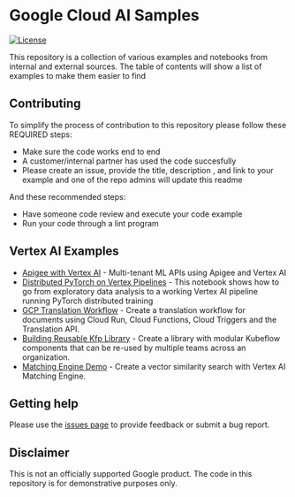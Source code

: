 # Google Cloud AI Samples

[![License](https://img.shields.io/badge/License-Apache%202.0-blue.svg)](LICENSE)

This repository is a collection of various examples and notebooks from internal and external sources. The table of contents will show a list of examples to make them easier to find

## Contributing
To simplify the process of contribution to this repository please follow these REQUIRED steps:
 - Make sure the code works end to end
 - A customer/internal partner has used the code succesfully
 - Please create an issue, provide the title, description , and link to your example and one of the repo admins will update this readme

And these recommended steps:
 - Have someone code review and execute your code example
 - Run your code through a lint program

## Vertex AI Examples
 - [Apigee with Vertex AI](https://github.com/northam-stp-team/vertexai-apigee) - Multi-tenant ML APIs using Apigee and Vertex AI
 - [Distributed PyTorch on Vertex Pipelines](https://github.com/jy2k/Kubeflow-v2-distributed-pytorch) - This notebook shows how to go from exploratory data analysis to a working Vertex AI pipeline running PyTorch distributed training
 - [GCP Translation Workflow](https://github.com/entrpn/gcp-translate-workflow) - Create a translation workflow for documents using Cloud Run, Cloud Functions, Cloud Triggers and the Translation API.
 - [Building Reusable Kfp Library](https://github.com/entrpn/entrpn-kfx) - Create a library with modular Kubeflow components that can be re-used by multiple teams across an organization.
 - [Matching Engine Demo](https://github.com/entrpn/matching-engine-demo) - Create a vector similarity search with Vertex AI Matching Engine.


## Getting help

Please use the [issues page](https://github.com/northam-stp-team/cloud-ai-samples/issues) to provide feedback or submit a bug report.

## Disclaimer

This is not an officially supported Google product. The code in this repository is for demonstrative purposes only.
